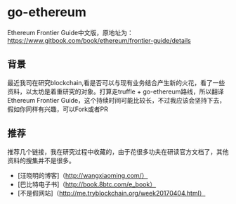 # go-ethereum
Ethereum Frontier Guide中文版，原地址为：https://www.gitbook.com/book/ethereum/frontier-guide/details

## 背景
最近我司在研究blockchain,看是否可以与现有业务结合产生新的火花，看了一些资料，以太坊是着重研究的对象。打算走truffle + go-ethereum路线，所以翻译Ethereum Frontier Guide，这个持续时间可能比较长，不过我应该会坚持下去，假如你同样有兴趣，可以Fork或者PR

## 推荐
推荐几个链接，我在研究过程中收藏的，由于花很多功夫在研读官方文档了，其他资料的搜集并不是很多。
* [汪晓明的博客]（http://wangxiaoming.com/）
* [巴比特电子书]（http://book.8btc.com/e_book）
* [不是假网站]（http://me.tryblockchain.org/week20170404.html）
